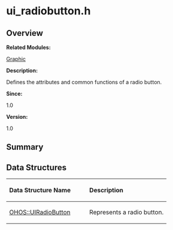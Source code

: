 # ui\_radiobutton.h<a name="EN-US_TOPIC_0000001055518074"></a>

## **Overview**<a name="section629834595093528"></a>

**Related Modules:**

[Graphic](graphic.md)

**Description:**

Defines the attributes and common functions of a radio button. 

**Since:**

1.0

**Version:**

1.0

## **Summary**<a name="section1578296696093528"></a>

## Data Structures<a name="nested-classes"></a>

<a name="table330756357093528"></a>
<table><thead align="left"><tr id="row1399507266093528"><th class="cellrowborder" valign="top" width="50%" id="mcps1.1.3.1.1"><p id="p806003503093528"><a name="p806003503093528"></a><a name="p806003503093528"></a>Data Structure Name</p>
</th>
<th class="cellrowborder" valign="top" width="50%" id="mcps1.1.3.1.2"><p id="p1683860910093528"><a name="p1683860910093528"></a><a name="p1683860910093528"></a>Description</p>
</th>
</tr>
</thead>
<tbody><tr id="row726887212093528"><td class="cellrowborder" valign="top" width="50%" headers="mcps1.1.3.1.1 "><p id="p2018841432093528"><a name="p2018841432093528"></a><a name="p2018841432093528"></a><a href="ohos-uiradiobutton.md">OHOS::UIRadioButton</a></p>
</td>
<td class="cellrowborder" valign="top" width="50%" headers="mcps1.1.3.1.2 "><p id="p414216960093528"><a name="p414216960093528"></a><a name="p414216960093528"></a>Represents a radio button. </p>
</td>
</tr>
</tbody>
</table>

